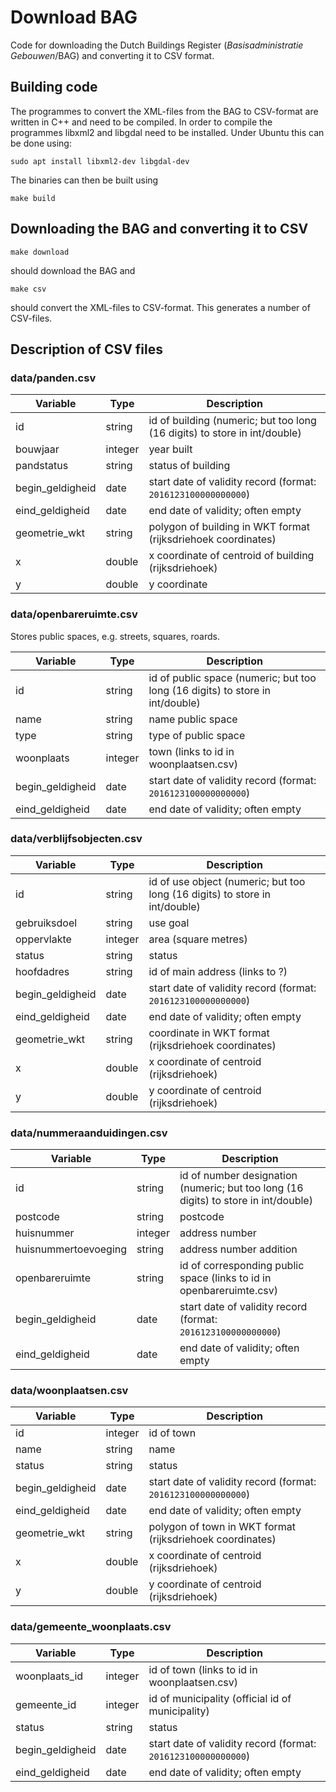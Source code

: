 # Download BAG #

Code for downloading the Dutch Buildings Register (*Basisadministratie Gebouwen*/BAG) and converting it to CSV format. 




## Building code ##

The programmes to convert the XML-files from the BAG to CSV-format are written
in C++ and need to be compiled. In order to compile the programmes libxml2 and
libgdal need to be installed. Under Ubuntu this can be done using:

```
sudo apt install libxml2-dev libgdal-dev
```

The binaries can then be built using

```
make build
```

## Downloading the BAG and converting it to CSV ##

```
make download
```

should download the BAG and

```
make csv 
```

should convert the XML-files to CSV-format. This generates a number of CSV-files. 

## Description of CSV files ##

### data/panden.csv ###

Variable             | Type     | Description
---------------------|----------|--------------------------------------------------------------
id                   | string   | id of building (numeric; but too long (16 digits) to store in int/double)
bouwjaar             | integer  | year built
pandstatus           | string   | status of building
begin\_geldigheid    | date     | start date of validity record (format: `2016123100000000000`)
eind\_geldigheid     | date     | end date of validity; often empty
geometrie\_wkt       | string   | polygon of building in WKT format (rijksdriehoek coordinates)
x                    | double   | x coordinate of centroid of building (rijksdriehoek)
y                    | double   | y coordinate

### data/openbareruimte.csv ###

Stores public spaces, e.g. streets, squares, roards. 

Variable             | Type     | Description
---------------------|----------|--------------------------------------------------------------
id                   | string   | id of public space (numeric; but too long (16 digits) to store in int/double)
name                 | string   | name public space
type                 | string   | type of public space
woonplaats           | integer  | town (links to id in woonplaatsen.csv)
begin\_geldigheid    | date     | start date of validity record (format: `2016123100000000000`)
eind\_geldigheid     | date     | end date of validity; often empty

### data/verblijfsobjecten.csv ###

Variable             | Type     | Description
---------------------|----------|--------------------------------------------------------------
id                   | string   | id of use object (numeric; but too long (16 digits) to store in int/double)
gebruiksdoel         | string   | use goal
oppervlakte          | integer  | area (square metres)
status               | string   | status
hoofdadres           | string   | id of main address (links to ?)
begin\_geldigheid    | date     | start date of validity record (format: `2016123100000000000`)
eind\_geldigheid     | date     | end date of validity; often empty
geometrie\_wkt       | string   | coordinate in WKT format (rijksdriehoek coordinates)
x                    | double   | x coordinate of centroid (rijksdriehoek)
y                    | double   | y coordinate of centroid (rijksdriehoek)

### data/nummeraanduidingen.csv ###

Variable             | Type     | Description
---------------------|----------|--------------------------------------------------------------
id                   | string   | id of number designation (numeric; but too long (16 digits) to store in int/double)
postcode             | string   | postcode 
huisnummer           | integer  | address number
huisnummertoevoeging | string   | address number addition
openbareruimte       | string   | id of corresponding public space (links to id in openbareruimte.csv)
begin\_geldigheid    | date     | start date of validity record (format: `2016123100000000000`)
eind\_geldigheid     | date     | end date of validity; often empty

### data/woonplaatsen.csv ###

Variable             | Type     | Description
---------------------|----------|--------------------------------------------------------------
id                   | integer  | id of town
name                 | string   | name 
status               | string   | status 
begin\_geldigheid    | date     | start date of validity record (format: `2016123100000000000`)
eind\_geldigheid     | date     | end date of validity; often empty
geometrie\_wkt       | string   | polygon of town in WKT format (rijksdriehoek coordinates)
x                    | double   | x coordinate of centroid (rijksdriehoek)
y                    | double   | y coordinate of centroid (rijksdriehoek)

### data/gemeente\_woonplaats.csv ### 

Variable             | Type     | Description
---------------------|----------|--------------------------------------------------------------
woonplaats\_id       | integer  | id of town (links to id in woonplaatsen.csv)
gemeente\_id         | integer  | id of municipality (official id of municipality)
status               | string   | status 
begin\_geldigheid    | date     | start date of validity record (format: `2016123100000000000`)
eind\_geldigheid     | date     | end date of validity; often empty

